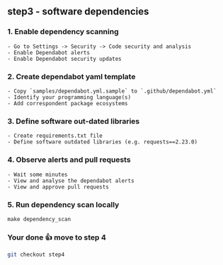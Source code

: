 ## step3 - software dependencies

### 1. Enable dependency scanning
```
- Go to Settings -> Security -> Code security and analysis 
- Enable Dependabot alerts
- Enable Dependabot security updates
```

### 2. Create dependabot yaml template
```
- Copy `samples/dependabot.yml.sample` to `.github/dependabot.yml`
- Identify your programming language(s)
- Add correspondent package ecosystems 
```

### 3. Define software out-dated libraries
```
- Create requirements.txt file
- Define software outdated libraries (e.g. requests==2.23.0)
```

### 4. Observe alerts and pull requests
```
- Wait some minutes
- View and analyse the dependabot alerts
- View and approve pull requests
```

### 5. Run dependency scan locally
```
make dependency_scan
```

### Your done 👍 move to step 4
```bash
git checkout step4
```

